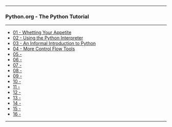 
---

### Python.org - The Python Tutorial

---

* [01 - Whetting Your Appetite]()
* [02 - Using the Python Interpreter]()
* [03 - An Informal Introduction to Python]()
* [04 - More Control Flow Tools]()
* [05 - ]()
* [06 - ]()
* [07 - ]()
* [08 - ]()
* [09 - ]()
* [10 - ]()
* [11 - ]()
* [12 - ]()
* [13 - ]()
* [14 - ]()
* [15 - ]()
* [16 - ]()

---
